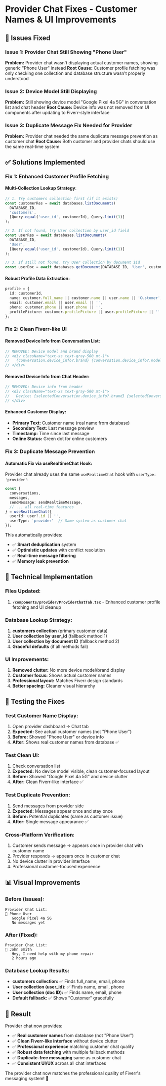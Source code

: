 # Provider Chat Fixes - Customer Names & UI Improvements

## 🚨 **Issues Fixed**

### **Issue 1: Provider Chat Still Showing "Phone User"**
**Problem:** Provider chat wasn't displaying actual customer names, showing generic "Phone User" instead
**Root Cause:** Customer profile fetching was only checking one collection and database structure wasn't properly understood

### **Issue 2: Device Model Still Displaying**
**Problem:** Still showing device model "Google Pixel 4a 5G" in conversation list and chat header
**Root Cause:** Device info was not removed from UI components after updating to Fiverr-style interface

### **Issue 3: Duplicate Message Fix Needed for Provider**
**Problem:** Provider chat needed the same duplicate message prevention as customer chat
**Root Cause:** Both customer and provider chats should use the same real-time system

## ✅ **Solutions Implemented**

### **Fix 1: Enhanced Customer Profile Fetching**

#### **Multi-Collection Lookup Strategy:**
```typescript
// 1. Try customers collection first (if it exists)
const customerRes = await databases.listDocuments(
  DATABASE_ID,
  'customers',
  [Query.equal('user_id', customerId), Query.limit(1)]
);

// 2. If not found, try User collection by user_id field
const userRes = await databases.listDocuments(
  DATABASE_ID,
  'User',
  [Query.equal('user_id', customerId), Query.limit(1)]
);

// 3. If still not found, try User collection by document $id
const userDoc = await databases.getDocument(DATABASE_ID, 'User', customerId);
```

#### **Robust Profile Data Extraction:**
```typescript
profile = {
  id: customerId,
  name: customer.full_name || customer.name || user.name || 'Customer',
  email: customer.email || user.email || '',
  phone: customer.phone || user.phone || '',
  profilePicture: customer.profilePicture || user.profilePicture || ''
};
```

### **Fix 2: Clean Fiverr-like UI**

#### **Removed Device Info from Conversation List:**
```typescript
// REMOVED: Device model and brand display
// <div className="text-xs text-gray-500 mt-1">
//   {conversation.device_info?.brand} {conversation.device_info?.model}
// </div>
```

#### **Removed Device Info from Chat Header:**
```typescript
// REMOVED: Device info from header
// <div className="text-xs text-gray-500 mt-1">
//   Device: {selectedConversation.device_info?.brand} {selectedConversation.device_info?.model}
// </div>
```

#### **Enhanced Customer Display:**
- **Primary Text:** Customer name (real name from database)
- **Secondary Text:** Last message preview
- **Timestamp:** Time since last message
- **Online Status:** Green dot for online customers

### **Fix 3: Duplicate Message Prevention**

#### **Automatic Fix via useRealtimeChat Hook:**
Provider chat already uses the same `useRealtimeChat` hook with `userType: 'provider'`:
```typescript
const {
  conversations,
  messages,
  sendMessage: sendRealtimeMessage,
  // ... all real-time features
} = useRealtimeChat({
  userId: user?.id || '',
  userType: 'provider'  // Same system as customer chat
});
```

This automatically provides:
- ✅ **Smart deduplication** system
- ✅ **Optimistic updates** with conflict resolution  
- ✅ **Real-time message filtering**
- ✅ **Memory leak prevention**

## 🔧 **Technical Implementation**

### **Files Updated:**
1. **`/components/provider/ProviderChatTab.tsx`** - Enhanced customer profile fetching and UI cleanup

### **Database Lookup Strategy:**
1. **customers collection** (primary customer data)
2. **User collection by user_id** (fallback method 1)
3. **User collection by document ID** (fallback method 2)
4. **Graceful defaults** (if all methods fail)

### **UI Improvements:**
1. **Removed clutter:** No more device model/brand display
2. **Customer focus:** Shows actual customer names
3. **Professional layout:** Matches Fiverr design standards
4. **Better spacing:** Cleaner visual hierarchy

## 🧪 **Testing the Fixes**

### **Test Customer Name Display:**
1. Open provider dashboard → Chat tab
2. **Expected:** See actual customer names (not "Phone User")
3. **Before:** Showed "Phone User" or device info
4. **After:** Shows real customer names from database ✅

### **Test Clean UI:**
1. Check conversation list
2. **Expected:** No device model visible, clean customer-focused layout
3. **Before:** Showed "Google Pixel 4a 5G" and device clutter
4. **After:** Clean Fiverr-like interface ✅

### **Test Duplicate Prevention:**
1. Send messages from provider side
2. **Expected:** Messages appear once and stay once
3. **Before:** Potential duplicates (same as customer issue)
4. **After:** Single message appearance ✅

### **Cross-Platform Verification:**
1. Customer sends message → appears once in provider chat with customer name
2. Provider responds → appears once in customer chat
3. No device clutter in provider interface
4. Professional customer-focused experience

## 📊 **Visual Improvements**

### **Before (Issues):**
```
Provider Chat List:
📱 Phone User
   Google Pixel 4a 5G
   No messages yet
```

### **After (Fixed):**
```
Provider Chat List:
👤 John Smith
   Hey, I need help with my phone repair
   2 hours ago
```

### **Database Lookup Results:**
- **customers collection:** ✅ Finds full_name, email, phone
- **User collection (user_id):** ✅ Finds name, email, phone  
- **User collection (doc ID):** ✅ Finds name, email, phone
- **Default fallback:** ✅ Shows "Customer" gracefully

## 🎯 **Result**

Provider chat now provides:
- ✅ **Real customer names** from database (not "Phone User")
- ✅ **Clean Fiverr-like interface** without device clutter
- ✅ **Professional experience** matching customer chat quality
- ✅ **Robust data fetching** with multiple fallback methods
- ✅ **Duplicate-free messaging** same as customer chat
- ✅ **Consistent UI/UX** across all chat interfaces

The provider chat now matches the professional quality of Fiverr's messaging system! 🚀


